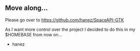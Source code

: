 Move along...
-------------

Please go over to https://github.com/hanez/SpaceAPI-GTK

As I want more control over the project I decided to do this in my $HOMEBASE from  now on...

- hanez
